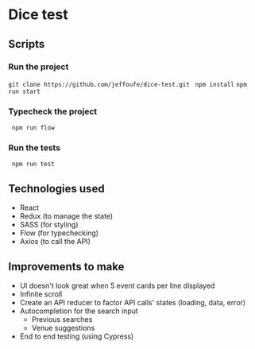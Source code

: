 # Dice test

## Scripts

### Run the project

``git clone https://github.com/jeffoufe/dice-test.git``
`` npm install``
``npm run start``

### Typecheck the project

`` npm run flow``

### Run the tests

`` npm run test``


## Technologies used

- React
- Redux (to manage the state)
- SASS (for styling)
- Flow (for typechecking)
- Axios (to call the API)

## Improvements to make

- UI doesn't look great when 5 event cards per line displayed
- Infinite scroll
- Create an API reducer to factor API calls' states (loading, data, error)
- Autocompletion for the search input
	- Previous searches
	- Venue suggestions
- End to end testing (using Cypress)

